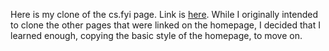 Here is my clone of the cs.fyi page. Link is [here](https://cs.fyi). While I
originally intended to clone the other pages that were linked on the homepage,
I decided that I learned enough, copying the basic style of the homepage, to
move on.